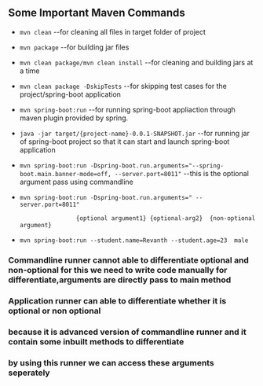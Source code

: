 ## Some Important Maven Commands

- `mvn clean` --for cleaning all files in target folder of project
- `mvn package` --for building jar files
- `mvn clean package/mvn clean install` --for cleaning and building jars at a time
- `mvn clean package -DskipTests` --for skipping test cases for the project/spring-boot application
- `mvn spring-boot:run` --for running spring-boot appliaction through maven plugin provided by spring.
- `java -jar target/{project-name}-0.0.1-SNAPSHOT.jar` --for running jar of spring-boot project so that it can start and launch spring-boot application
- `mvn spring-boot:run -Dspring-boot.run.arguments="--spring-boot.main.banner-mode=off, --server.port=8011"` --this is the optional argument pass using commandline
- `mvn spring-boot:run -Dspring-boot.run.arguments=" --server.port=8011"`

                      {optional argument1} {optional-arg2}  {non-optional argument}

- `mvn spring-boot:run --student.name=Revanth --student.age=23  male`

### Commandline runner cannot able to differentiate optional and non-optional for this we need to write code manually for differentiate,arguments are directly pass to main method

### Application runner can able to differentiate whether it is optional or non optional

### because it is advanced version of commandline runner and it contain some inbuilt methods to differentiate

### by using this runner we can access these arguments seperately
